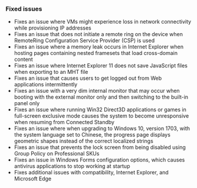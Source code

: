 ### Fixed issues
- Fixes an issue where VMs might experience loss in network connectivity while provisioning IP addresses
- Fixes an issue that does not initiate a remote ring on the device when RemoteRing Configuration Service Provider (CSP) is used
- Fixes an issue where a memory leak occurs in Internet Explorer when hosting pages containing nested framesets that load cross-domain content
- Fixes an issue where Internet Explorer 11 does not save JavaScript files when exporting to an MHT file
- Fixes an issue that causes users to get logged out from Web applications intermittently
- Fixes an issue with a very dim internal monitor that may occur when booting with the external monitor only and then switching to the built-in panel only
- Fixes an issue where running Win32 Direct3D applications or games in full-screen exclusive mode causes the system to become unresponsive when resuming from Connected Standby
- Fixes an issue where when upgrading to Windows 10, version 1703, with the system language set to Chinese, the progress page displays geometric shapes instead of the correct localized strings
- Fixes an issue that prevents the lock screen from being disabled using Group Policy on Professional SKUs
- Fixes an issue in Windows Forms configuration options, which causes antivirus applications to stop working at startup
- Fixes additional issues with compatibility, Internet Explorer, and Microsoft Edge
